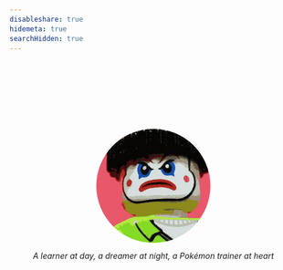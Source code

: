 ```yaml
---
disableshare: true
hidemeta: true
searchHidden: true
---
```

<style>
    .about-me {
		padding: 20px 0;
		text-align: center;
    }
	#joker {
		border-radius: 50%;
		display: block;
		margin-left: auto;
		margin-right: auto;
		margin-top: 100px;
    }
</style>

<div class="about-me">
	<img id='joker' src="/images/others/joker.jpg" alt="Avatar" style="width:200px">
	<p><i>A learner at day, a dreamer at night, a Pokémon trainer at heart</i><p>
</div>



